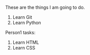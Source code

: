 These are the things I am going to do.

1. Learn Git
2. Learn Python

Person1 tasks:
1. Learn HTML
2. Learn CSS